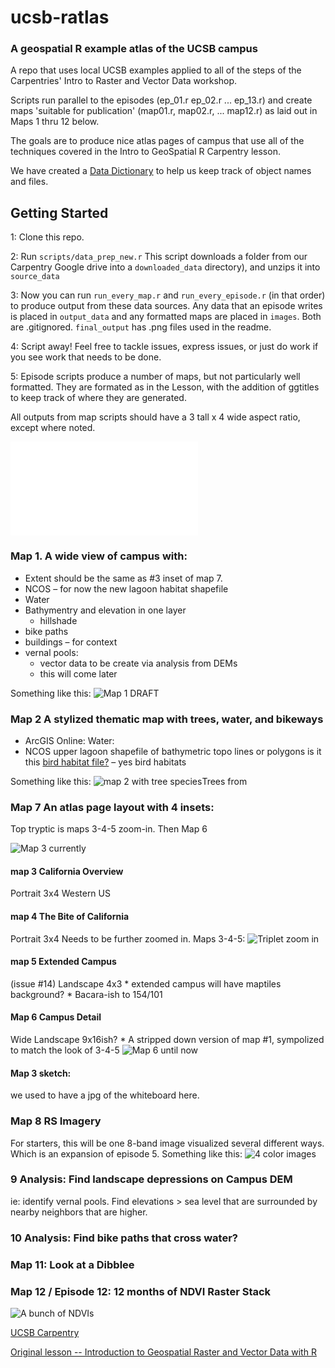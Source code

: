 

# ucsb-ratlas
### A geospatial R example atlas of the UCSB campus

A repo that uses local UCSB examples applied to all of the steps of the
Carpentries' Intro to Raster and Vector Data workshop.

Scripts run parallel to the episodes (ep_01.r ep_02.r ... ep_13.r) and create maps
'suitable for publication' (map01.r, map02.r, ... map12.r) as laid out in Maps 1 thru 12
below.

The goals are to produce nice atlas pages of campus that use all of
the techniques covered in the Intro to GeoSpatial R Carpentry lesson.

We have created a [Data Dictionary](datadictionary.md) to help us keep
track of object names and files.

## Getting Started

1: Clone this repo. 

2: Run `scripts/data_prep_new.r` This script downloads a folder from
our Carpentry Google drive into a `downloaded_data` directory), and unzips
it into `source_data`

3: Now you can run `run_every_map.r` and `run_every_episode.r` (in that order) 
to produce output from these data sources. Any data that an episode writes is
placed in `output_data` and any formatted maps are placed in `images`. Both
are .gitignored. `final_output` has .png files used in the readme.

4: Script away! Feel free to tackle issues, express issues, or just
do work if you see work that needs to be done.

5: Episode scripts produce a number of maps, but not
particularly well formatted. They are formated as in the Lesson, with 
the addition of ggtitles to keep track of where they are generated.

All outputs from map scripts should have a 3 tall x 4 wide 
aspect ratio, except where noted.

![Check out our progess](progress.md "August, 2025 outputs.")

### Map 1. A wide view of campus with:

-   Extent should be the same as #3 inset of map 7.
-   NCOS – for now the new lagoon habitat shapefile
-   Water
-   Bathymentry and elevation in one layer
    -   hillshade
-   bike paths
-   buildings – for context
-   vernal pools:
    -   vector data to be create via analysis from DEMs
    -   this will come later 
    
Something like this:
![Map 1 DRAFT](/final_output/map_01.png "Map 1")

### Map 2 A stylized thematic map with trees, water, and bikeways
 - ArcGIS Online: Water: 
 - NCOS upper lagoon shapefile of bathymetric topo
lines or polygons is it this [bird habitat
file?](https://drive.google.com/file/d/1ssytmTbpC1rpT5b-h8AxtvSgNrsGQVNY/view?usp=drive_link)
    – yes bird habitats
    
Something like this:
![map 2 with tree species](/readme_images/map2_TreeSpecies.png "Map 2 tree height")Trees from


### Map 7 An atlas page layout with 4 insets:
Top tryptic is maps 3-4-5 zoom-in.
       Then Map 6

![Map 3 currently](/final_output/map3_2025_march.png "Maps 4-5-6-7")

#### map 3 California Overview
Portrait 3x4
Western US

#### map 4 The Bite of California
Portrait 3x4
Needs to be further zoomed in. 
Maps 3-4-5: ![Triplet zoom in](/final_output/map7_row_1.png "Draft zoom.")

#### map 5 Extended Campus
(issue #14)
Landscape 4x3 \* extended campus will have maptiles background? \*
Bacara-ish to 154/101 


#### Map 6 Campus Detail
Wide Landscape 9x16ish? \* A stripped down version of map #1,
sympolized to match the look of 3-4-5
![Map 6 until now](readme_images/map6.1.png "Map 6 until now")

#### Map 3 sketch: 
we used to have a jpg of the whiteboard here.


### Map 8 RS Imagery
For starters, this will be one 8-band image
visualized several different ways. Which is an expansion of episode
5. 
Something like this:
![4 color images](readme_images/map_08.png "Map 8: 4 PlanetScopes")

### 9 Analysis: Find landscape depressions on Campus DEM
ie: identify vernal pools.
Find elevations > sea level that are surrounded by nearby neighbors that are higher.

### 10 Analysis: Find bike paths that cross water?

### Map 11: Look at a Dibblee

### Map 12  / Episode 12: 12 months of NDVI Raster Stack
![A bunch of NDVIs](final_output/map_12.png "Map 12: A stack of NDVIs")


[UCSB Carpentry](https://ucsbcarpentry.github.io)

[Original lesson -- Introduction to Geospatial Raster and Vector Data
with R](https://datacarpentry.org/r-raster-vector-geospatial/)
